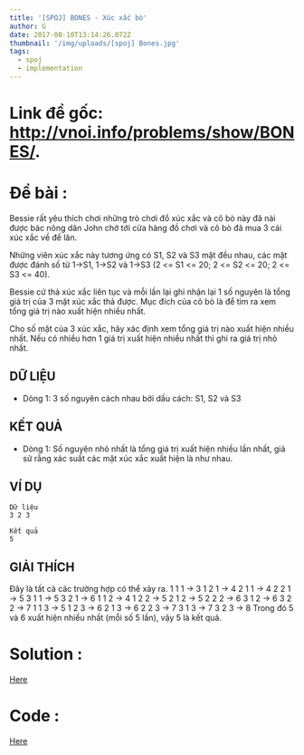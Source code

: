 ```yaml
---
title: '[SPOJ] BONES - Xúc xắc bò'
author: G
date: 2017-08-10T13:14:26.072Z
thumbnail: '/img/uploads/[spoj] Bones.jpg'
tags:
  - spoj
  - implementation
---
```

# Link đề gốc: <http://vnoi.info/problems/show/BONES/>.

# Đề bài :

Bessie rất yêu thích chơi những trò chơi đổ xúc xắc và cô bò này đã nài được bác nông dân John chở tới cửa hàng đồ chơi và cô bò đã mua 3 cái xúc xắc về để lăn.

Những viên xúc xắc này tương ứng có S1, S2 và S3 mặt đều nhau, các mặt được đánh số từ 1-&gt;S1, 1-&gt;S2 và 1-&gt;S3 \(2 &lt;= S1 &lt;= 20; 2 &lt;= S2 &lt;= 20; 2 &lt;= S3 &lt;= 40\).

Bessie cứ thả xúc xắc liên tục và mỗi lần lại ghi nhận lại 1 số nguyên là tổng giá trị của 3 mặt xúc xắc thả được. Mục đích của cô bò là để tìm ra xem tổng giá trị nào xuất hiện nhiều nhất.

Cho số mặt của 3 xúc xắc, hãy xác định xem tổng giá trị nào xuất hiện nhiều nhất. Nếu có nhiều hơn 1 giá trị xuất hiện nhiều nhất thì ghi ra giá trị nhỏ nhất.

## DỮ LIỆU

* Dòng 1: 3 số nguyên cách nhau bởi dấu cách: S1, S2 và S3

## KẾT QUẢ

* Dòng 1: Số nguyên nhỏ nhất là tổng giá trị xuất hiện nhiều lần nhất, giả sử rằng xác suất các mặt xúc xắc xuất hiện là như nhau.

## VÍ DỤ

```
Dữ liệu
3 2 3

Kết quả
5
```

## GIẢI THÍCH

Đây là tất cả các trường hợp có thể xảy ra. 1 1 1 -&gt; 3 1 2 1 -&gt; 4 2 1 1 -&gt; 4 2 2 1 -&gt; 5 3 1 1 -&gt; 5 3 2 1 -&gt; 6 1 1 2 -&gt; 4 1 2 2 -&gt; 5 2 1 2 -&gt; 5 2 2 2 -&gt; 6 3 1 2 -&gt; 6 3 2 2 -&gt; 7 1 1 3 -&gt; 5 1 2 3 -&gt; 6 2 1 3 -&gt; 6 2 2 3 -&gt; 7 3 1 3 -&gt; 7 3 2 3 -&gt; 8 Trong đó 5 và 6 xuất hiện nhiều nhất \(mỗi số 5 lần\), vậy 5 là kết quả.

# Solution :
[Here](http://viahold.com/1CRK)

# Code :
[Here](http://viahold.com/1CSS)

